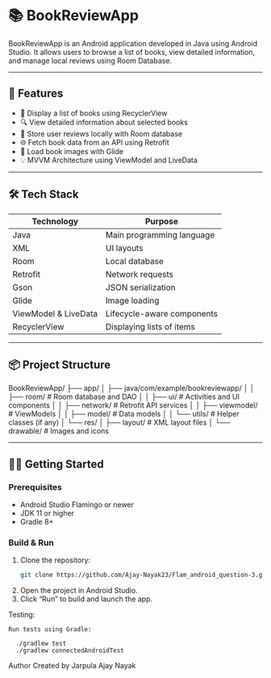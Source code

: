 # 📚 BookReviewApp

BookReviewApp is an Android application developed in Java using Android Studio. It allows users to browse a list of books, view detailed information, and manage local reviews using Room Database.

---

## 🚀 Features

- 📘 Display a list of books using RecyclerView
- 🔍 View detailed information about selected books
- 📝 Store user reviews locally with Room database
- 🌐 Fetch book data from an API using Retrofit
- 🎨 Load book images with Glide
- 💡 MVVM Architecture using ViewModel and LiveData

---

## 🛠 Tech Stack

| Technology | Purpose |
|------------|---------|
| Java       | Main programming language |
| XML        | UI layouts |
| Room       | Local database |
| Retrofit   | Network requests |
| Gson       | JSON serialization |
| Glide      | Image loading |
| ViewModel & LiveData | Lifecycle-aware components |
| RecyclerView | Displaying lists of items |

---

## 📦 Project Structure

BookReviewApp/
├── app/
│ ├── java/com/example/bookreviewapp/
│ │ ├── room/ # Room database and DAO
│ │ ├── ui/ # Activities and UI components
│ │ ├── network/ # Retrofit API services
│ │ ├── viewmodel/ # ViewModels
│ │ ├── model/ # Data models
│ │ └── utils/ # Helper classes (if any)
│ └── res/
│ ├── layout/ # XML layout files
│ └── drawable/ # Images and icons



---

## 🧑‍💻 Getting Started

### Prerequisites

- Android Studio Flamingo or newer
- JDK 11 or higher
- Gradle 8+

### Build & Run

1. Clone the repository:
   ```bash
   git clone https://github.com/Ajay-Nayak23/Flam_android_question-3.git
2.  Open the project in Android Studio.
3.  Click “Run” to build and launch the app.


Testing: 
    
    Run tests using Gradle:
  
      ./gradlew test
      ./gradlew connectedAndroidTest


Author
Created by Jarpula Ajay Nayak
   
